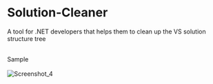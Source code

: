 # Solution-Cleaner
A tool for .NET developers that helps them to clean up the VS solution structure tree

<br />Sample<br /><br />
![Screenshot_4](https://user-images.githubusercontent.com/18511720/122066025-10f66280-cdfb-11eb-9e59-d22d026e7d8a.png)
